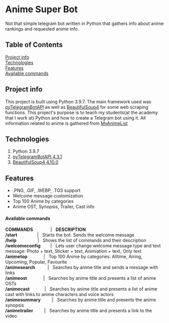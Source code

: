 # Anime Super Bot
Not that simple telegram bot written in Python that gathers info about anime rankings and requested anime info.

## Table of Contents
[Project info](#project-info)\
[Technologies](#technologies)\
[Features](#features)\
[Available commands](#available-commands)

## Project info
This project is built using Python 3.9.7. The main framework used was [pyTelegramBotAPI](https://github.com/eternnoir/pyTelegramBotAPI) as well as [BeautifulSoup4](https://www.crummy.com/software/BeautifulSoup/bs4/doc/) for some web scraping functions. This project's purpose is to teach my students(at the academy that I work at) Python and how to create a Telegram bot using it. All information related to anime is gathered from [MyAnimeList](https://myanimelist.net/)

## Technologies
1. Python 3.9.7
2. [pyTelegramBotAPI 4.3.1](https://github.com/eternnoir/pyTelegramBotAPI)
3. [BeautifulSoup4 4.10.0](https://www.crummy.com/software/BeautifulSoup/bs4/doc/)

## Features
- .PNG, .GIF, .WEBP, .TGS support
- Welcome message customization
- Top 100 Anime by categories
- Anime OST, Synopsis, Trailer, Cast info

#### Available commands
**COMMANDS**              |   **DESCRIPTION**\
**/start**                |   Starts the bot. Sends the welcome message\
**/help**                 |   Shows the list of commands and their description\
**/welcomeconfig**        |   Lets user change welcome message type and text message: Photo + text, Sticker + text, Animiation + text, Only text\
**/animetop**             |   Top 100 Anime by categories: Alltime, Airing, Upcoming, Popular, Favourite\
**/animesearch**          |   Searches by anime title and sends a message with links\
**/animeost**             |   Searches by anime title and presents a list of anime OSTs\
**/animecast**            |   Searches by anime title and presents a list of anime cast with links to anime characters and voice actors\
**/animesummary**         |   Searches by anime title and presents the anime synopsis\
**/animetrailer**         |   Searches by anime title and presents a link to the video
